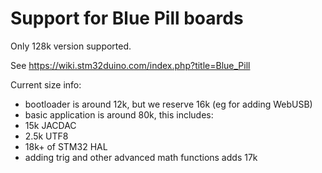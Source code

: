 # Support for Blue Pill boards

Only 128k version supported.

See https://wiki.stm32duino.com/index.php?title=Blue_Pill

Current size info:
* bootloader is around 12k, but we reserve 16k (eg for adding WebUSB)
* basic application is around 80k, this includes:
* 15k JACDAC
* 2.5k UTF8
* 18k+ of STM32 HAL
* adding trig and other advanced math functions adds 17k
